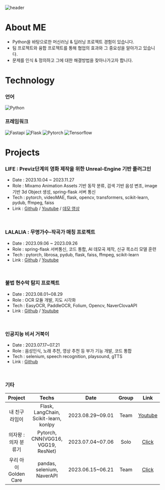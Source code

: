 ![header](https://capsule-render.vercel.app/api?type=rect&text=Welcome%20to%20my%20Github!&height=200)

# About ME
- Python을 바탕으로한 머신러닝 & 딥러닝 프로젝트 경험이 있습니다.
- 팀 프로젝트와 융합 프로젝트를 통해 협업의 효과와 그 중요성을 알아가고 있습니다. 
- 문제를 인식 & 정의하고 그에 대한 해결방법을 찾아나가고자 합니다.

 
# Technology
### 언어
![Python](https://img.shields.io/badge/Python-3776AB?style=flat&logo=Python&logoColor=white)

### 프레임워크
![Fastapi](https://img.shields.io/badge/fastapi-009688?style=flat&logo=fastapi&logoColor=white)
![Flask](https://img.shields.io/badge/flask-000000?style=flat&logo=flask&logoColor=white)
![Pytorch](https://img.shields.io/badge/Pytorch-EE4C2C?style=flat&logo=Pytorch&logoColor=white)
![Tensorflow](https://img.shields.io/badge/tensorflow-FF6F00?style=flat&logo=tensorflow&logoColor=white)


# Projects
### LIFE : Previz단계의 영화 제작을 위한 Unreal-Engine 기반 플러그인
- Date : 2023.10.04 ~ 2023.11.27
- Role : Mixamo Animation Assets 기반 동작 분류, 검색 기반 음성 변조, image 기반 3d Object 생성, spring-flask 서버 통신
- Tech : pytorch, videoMAE, flask, opencv, transformers, scikit-learn, pydub, ffmpeg, faiss
- Link : [Github](https://github.com/MTVS-Post-Production/post-ai) / [Youtube](https://www.youtube.com/watch?v=gEW1ZXPyoYQ) / [데모 영상](https://www.youtube.com/watch?v=fRtNCxYx9Bc)
<br>

### LALALIA : 무명가수-작곡가 매칭 프로젝트
- Date : 2023.09.06 ~ 2023.09.26
- Role : spring-flask 서버통신, 코드 통합, AI 데모곡 제작, 신규 목소리 모델 훈련
- Tech : pytorch, librosa, pydub, flask, faiss, ffmpeg, scikit-learn
- Link : [Github](https://github.com/MinSooC/lalalia_ai) / [Youtube](https://www.youtube.com/watch?v=QluGKnN534Y)
<br>
 
### 불법 현수막 탐지 프로젝트
- Date : 2023.08.01~08.29
- Role : OCR 모듈 개발, 지도 시각화
- Tech : EasyOCR, PaddleOCR, Folium, Opencv, NaverClovaAPI
- Link : [Github](https://github.com/MinSooC/META_Yolo_OCR_ChatGPT_PJT) / [Youtube](https://www.youtube.com/watch?v=UXZTP0jx1WQ&list=PLml1GH62sPF-tPUg7xatqjC3xG2bXmjgv)
<br>

### 인공지능 비서 거북이
- Date : 2023.07.17~07.21
- Role : 음성인식, 노래 추천, 영상 추천 등 부가 기능 개발, 코드 통합
- Tech : selenium, speech recognition, playsound, gTTS
- Link : [Github](https://github.com/MinSooC/TurtleNeck)
<br>

### 기타
|Project|Techs|Date|Group|Link|
|:---:|:---:|:---:|:---:|:---:|
|내 친구 라임이|Flask, LangChain, Scikit-learn, konlpy|2023.08.29~09.01|Team|[Youtube](https://www.youtube.com/watch?v=z-jwf2ad-uE)|
|의자왕 : 의자 분류기|Pytorch, CNN(VGG16, VGG19, ResNet)|2023.07.04~07.06|Solo|[Click](https://github.com/MinSooC/KingOfChairs)|
|우리 아이 Golden Care|pandas, selenium, NaverAPI|2023.06.15~06.21|Team|[Click](https://github.com/MinSooC/GoldenCare)|
<br>
